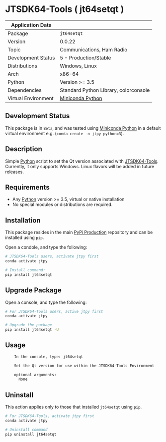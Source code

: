 # JTSDK64-Tools ( jt64setqt )

| Application Data ||
| ---| --- |
| Package             | `jt64setqt`
| Version             | 0.0.22
| Topic               | Communications, Ham Radio
| Development Status  | 5 - Production/Stable
| Distributions       | Windows, Linux
| Arch                | x86-64
| Python              | Version >= 3.5
| Dependencies        | Standard Python Library, colorconsole
| Virtual Environment | [Miniconda Python]

## Development Status

This package is in `Beta`, and was tested using [Miniconda Python][]
in a default virtual environment e.g. (`conda create -n jtpy python=3`).

## Description

Simple [Python][] script to set the Qt version associated with [JTSDK64-Tools][].
Currently, it only supports Windows. Linux flavors will be added in future
releases.

## Requirements

- Any [Python][] version >= 3.5, virtual or native installation
- No special modules or distributions are required.

## Installation

This package resides in the main [PyPi Production][] repository and can be
installed using `pip`.

Open a condole, and type the following:

```bash
# JTSDK64-Tools users, activate jtpy first
conda activate jtpy

# Install command:
pip install jt64setqt
```

## Upgrade Package

Open a console, and type the following:

```bash
# For JTSDK64-Tools users, active jtpy first
conda activate jtpy

# Upgrade the package
pip install jt64setqt -U
```

## Usage

```bash
    In the console, type: jt64setqt

    Set the Qt version for use within the JTSDK64-Tools Environment

    optional arguments:
      None
```

## Uninstall

This action applies only to those that installed `jt64setqt` using `pip`.

```bash
# For JTSDK64-Tools, activate jtpy first
conda activate jtpy

# Uninstall command
pip uninstall jt64setqt
```

[Install Miniconda Python]: `https://ki7mt.github.io/jtsdk64-tools/`
[JTSDK64-Tools]: `https://github.com/KI7MT/jtsdk64-tools`
[test.pypi.org]: `https://test.pypi.org/project/jt64setqt/`
[PyPi Production]: `https://pypi.org/project/jt64setqt/`
[Miniconda Python]: `https://docs.conda.io/en/latest/miniconda.html`
[Python]: `https://www.python.org/`
